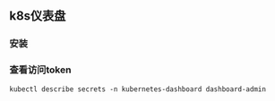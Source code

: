 ## k8s仪表盘

### 安装


### 查看访问token
```
kubectl describe secrets -n kubernetes-dashboard dashboard-admin
```